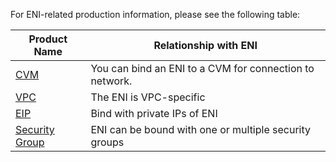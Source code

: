 For ENI-related production information, please see the following table:

| Product Name | Relationship with ENI |
|---------|---------|
| [CVM](http://intl.cloud.tencent.com/document/product/213/495) | You can bind an ENI to a CVM for connection to network. |
| [VPC](https://intl.cloud.tencent.com/document/product/215/535) | The ENI is VPC-specific |
| [EIP](https://intl.cloud.tencent.com/document/product/215/4958) | Bind with private IPs of ENI |
| [Security Group](http://intl.cloud.tencent.com/document/product/213/12452)  | ENI can be bound with one or multiple security groups |

